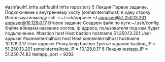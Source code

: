 #ashfauihf_infra
ashfauihf Infra repository
5 Лекция
Первое задание.
Подключение к внутреннему хосту (someinternalhost) в одну строку
Используя команду ssh -i ~/.ssh/appuser -J appuser@51.250.13.201 appuser@10.128.0.17
Второе задание
Создаем файл по пути ~/.ssh/config
Файле вбиваем название хостов, ip адреса, пользователя под кем будет подключение.
#bastion host
Host bastion
hostname 51.250.13.201
User appuser
#someinternalhost host
Host someinternalhost
hostname 10.128.0.17
User appuser
ProxyJump bastion
Третье задание
bastion_IP = 51.250.13.201
someinternalhost_IP = 10.128.0.17
6 Лекция
testapp_IP = 51.250.74.82
testapp_port = 9292
